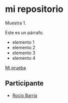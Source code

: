 # mi repositorio

Muestra 1.

Este es un párrafo.

- elemento 1
- elemento 2
- elemento 3
- elemento 4

[Mi prueba](prueba.md)


## Participante
- [Rocio Barria](https://rociobarria.github.io/Curso-GitHub/)
